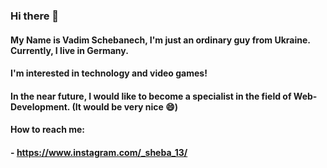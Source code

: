 ### Hi there 👋
#### My Name is Vadim Schebanech, I'm just an ordinary guy from Ukraine. Currently, I live in Germany.
#### I'm interested in technology and video games!
#### In the near future, I would like to become a specialist in the field of Web-Development. (It would be very nice 😄)
#### How to reach me: 
#### - https://www.instagram.com/_sheba_13/

<!--
**VadimSchebanech/VadimSchebanech** is a ✨ _special_ ✨ repository because its `README.md` (this file) appears on your GitHub profile.

Here are some ideas to get you started:

- 🔭 I’m currently working on ...
- 🌱 I’m currently learning ...
- 👯 I’m looking to collaborate on ...
- 🤔 I’m looking for help with ...
- 💬 Ask me about ...
- 📫 How to reach me: ...
- 😄 Pronouns: ...
- ⚡ Fun fact: ...
-->
